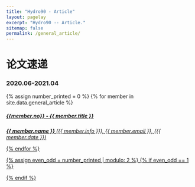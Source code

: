 ```yaml
---
title: "Hydro90 - Article"
layout: pagelay
excerpt: "Hydro90 -- Article."
sitemap: false
permalink: /general_article/
---
```



# 论文速递
### 2020.06-2021.04
{% assign number_printed = 0 %}
{% for member in site.data.general_article %}

<div class="col-sm-12 clearfix">
  <h5>  <a href="{{ member.url }}"> {{member.no}} - {{ member.title }} </h5>
   <i> <b> {{ member.name }} </b>({{ member.info }}), {{ member.email }},</i> <i> ({{ member.date }})</i>
</div>

{% endfor %}

{% assign even_odd = number_printed | modulo: 2 %}
{% if even_odd == 1 %}
</div>
{% endif %}
